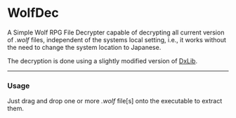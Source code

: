 # WolfDec


A Simple Wolf RPG File Decrypter capable of decrypting all current version of *.wolf* files, independent of the systems local setting, i.e., it works without the need to change the system location to Japanese.

The decryption is done using a slightly modified version of
[DxLib](http://dxlib.o.oo7.jp/index.html).

----------

### Usage ###
Just drag and drop one or more *.wolf* file[s] onto the executable to extract them.
